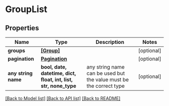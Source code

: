 # GroupList


## Properties
Name | Type | Description | Notes
------------ | ------------- | ------------- | -------------
**groups** | [**[Group]**](Group.md) |  | [optional] 
**pagination** | [**Pagination**](Pagination.md) |  | [optional] 
**any string name** | **bool, date, datetime, dict, float, int, list, str, none_type** | any string name can be used but the value must be the correct type | [optional]

[[Back to Model list]](../README.md#documentation-for-models) [[Back to API list]](../README.md#documentation-for-api-endpoints) [[Back to README]](../README.md)


